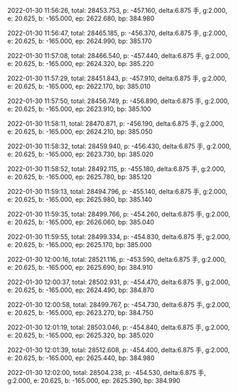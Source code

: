 2022-01-30 11:56:26, total: 28453.753, p: -457.160, delta:6.875 手, g:2.000, e: 20.625, b: -165.000, ep: 2622.680, bp: 384.980

2022-01-30 11:56:47, total: 28465.185, p: -456.370, delta:6.875 手, g:2.000, e: 20.625, b: -165.000, ep: 2624.990, bp: 385.170

2022-01-30 11:57:08, total: 28466.540, p: -457.440, delta:6.875 手, g:2.000, e: 20.625, b: -165.000, ep: 2624.320, bp: 385.220

2022-01-30 11:57:29, total: 28451.843, p: -457.910, delta:6.875 手, g:2.000, e: 20.625, b: -165.000, ep: 2622.170, bp: 385.010

2022-01-30 11:57:50, total: 28456.749, p: -456.890, delta:6.875 手, g:2.000, e: 20.625, b: -165.000, ep: 2623.910, bp: 385.100

2022-01-30 11:58:11, total: 28470.871, p: -456.190, delta:6.875 手, g:2.000, e: 20.625, b: -165.000, ep: 2624.210, bp: 385.050

2022-01-30 11:58:32, total: 28459.940, p: -456.430, delta:6.875 手, g:2.000, e: 20.625, b: -165.000, ep: 2623.730, bp: 385.020

2022-01-30 11:58:52, total: 28492.115, p: -455.180, delta:6.875 手, g:2.000, e: 20.625, b: -165.000, ep: 2625.780, bp: 385.120

2022-01-30 11:59:13, total: 28494.796, p: -455.140, delta:6.875 手, g:2.000, e: 20.625, b: -165.000, ep: 2625.980, bp: 385.140

2022-01-30 11:59:35, total: 28499.766, p: -454.260, delta:6.875 手, g:2.000, e: 20.625, b: -165.000, ep: 2626.060, bp: 385.040

2022-01-30 11:59:55, total: 28499.334, p: -454.830, delta:6.875 手, g:2.000, e: 20.625, b: -165.000, ep: 2625.170, bp: 385.000

2022-01-30 12:00:16, total: 28521.116, p: -453.590, delta:6.875 手, g:2.000, e: 20.625, b: -165.000, ep: 2625.690, bp: 384.910

2022-01-30 12:00:37, total: 28502.931, p: -454.470, delta:6.875 手, g:2.000, e: 20.625, b: -165.000, ep: 2624.490, bp: 384.870

2022-01-30 12:00:58, total: 28499.767, p: -454.730, delta:6.875 手, g:2.000, e: 20.625, b: -165.000, ep: 2623.270, bp: 384.750

2022-01-30 12:01:19, total: 28503.046, p: -454.840, delta:6.875 手, g:2.000, e: 20.625, b: -165.000, ep: 2625.320, bp: 385.020

2022-01-30 12:01:39, total: 28512.608, p: -454.400, delta:6.875 手, g:2.000, e: 20.625, b: -165.000, ep: 2625.440, bp: 384.980

2022-01-30 12:02:00, total: 28504.238, p: -454.530, delta:6.875 手, g:2.000, e: 20.625, b: -165.000, ep: 2625.390, bp: 384.990